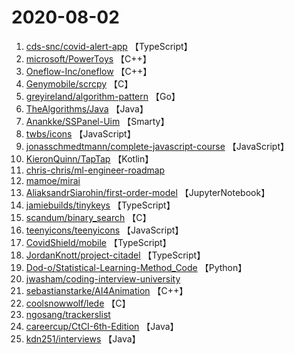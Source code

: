 # 2020-08-02

1. [cds-snc/covid-alert-app](https://github.com/cds-snc/covid-alert-app) 【TypeScript】
2. [microsoft/PowerToys](https://github.com/microsoft/PowerToys) 【C++】
3. [Oneflow-Inc/oneflow](https://github.com/Oneflow-Inc/oneflow) 【C++】
4. [Genymobile/scrcpy](https://github.com/Genymobile/scrcpy) 【C】
5. [greyireland/algorithm-pattern](https://github.com/greyireland/algorithm-pattern) 【Go】
6. [TheAlgorithms/Java](https://github.com/TheAlgorithms/Java) 【Java】
7. [Anankke/SSPanel-Uim](https://github.com/Anankke/SSPanel-Uim) 【Smarty】
8. [twbs/icons](https://github.com/twbs/icons) 【JavaScript】
9. [jonasschmedtmann/complete-javascript-course](https://github.com/jonasschmedtmann/complete-javascript-course) 【JavaScript】
10. [KieronQuinn/TapTap](https://github.com/KieronQuinn/TapTap) 【Kotlin】
11. [chris-chris/ml-engineer-roadmap](https://github.com/chris-chris/ml-engineer-roadmap) 
12. [mamoe/mirai](https://github.com/mamoe/mirai) 
13. [AliaksandrSiarohin/first-order-model](https://github.com/AliaksandrSiarohin/first-order-model) 【JupyterNotebook】
14. [jamiebuilds/tinykeys](https://github.com/jamiebuilds/tinykeys) 【TypeScript】
15. [scandum/binary_search](https://github.com/scandum/binary_search) 【C】
16. [teenyicons/teenyicons](https://github.com/teenyicons/teenyicons) 【JavaScript】
17. [CovidShield/mobile](https://github.com/CovidShield/mobile) 【TypeScript】
18. [JordanKnott/project-citadel](https://github.com/JordanKnott/project-citadel) 【TypeScript】
19. [Dod-o/Statistical-Learning-Method_Code](https://github.com/Dod-o/Statistical-Learning-Method_Code) 【Python】
20. [jwasham/coding-interview-university](https://github.com/jwasham/coding-interview-university) 
21. [sebastianstarke/AI4Animation](https://github.com/sebastianstarke/AI4Animation) 【C++】
22. [coolsnowwolf/lede](https://github.com/coolsnowwolf/lede) 【C】
23. [ngosang/trackerslist](https://github.com/ngosang/trackerslist) 
24. [careercup/CtCI-6th-Edition](https://github.com/careercup/CtCI-6th-Edition) 【Java】
25. [kdn251/interviews](https://github.com/kdn251/interviews) 【Java】
